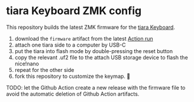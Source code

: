 # tiara Keyboard ZMK config

This repository builds the latest ZMK firmware for the [tiara Keyboard](https://github.com/strayer/tiara-keyboard).

1. download the `firmware` artifact from the latest [Action run]()
2. attach one tiara side to a computer by USB-C
3. put the tiara into flash mode by double-pressing the reset button
4. copy the relevant .uf2 file to the attach USB storage device to flash the nice!nano
5. repeat for the other side
6. fork this repository to customize the keymap. 

TODO: let the Github Action create a new release with the firmware file to avoid the automatic deletion of Github Action artifacts.
